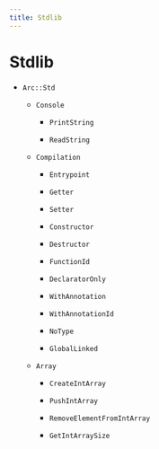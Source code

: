 ```yaml
---
title: Stdlib
---
```


# Stdlib

- `Arc::Std`
  
  - `Console`
    
    - `PrintString`
    
    - `ReadString`
  
  - `Compilation`
    
    - `Entrypoint`
    
    - `Getter`
    
    - `Setter`
    
    - `Constructor`
    
    - `Destructor`
    
    - `FunctionId`
    
    - `DeclaratorOnly`
    
    - `WithAnnotation`
    
    - `WithAnnotationId`
    
    - `NoType`
    
    - `GlobalLinked`
  
  - `Array`
    
    - `CreateIntArray`
    
    - `PushIntArray`
    
    - `RemoveElementFromIntArray`
    
    - `GetIntArraySize`
